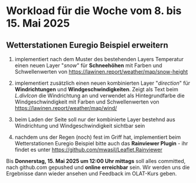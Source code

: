 # Workload für die Woche vom 8. bis 15. Mai 2025

## Wetterstationen Euregio Beispiel erweitern

1. implementiert nach dem Muster des bestehenden Layers Temperatur einen neuen Layer "*snow*" für **Schneehöhen** mit Farben und Schwellenwerten von <https://lawinen.report/weather/map/snow-height>

2. implementiert zusätzlich einen neuen  kombinierten Layer "*direction*" für **Windrichtungen** und **Windgeschwindigkeiten**. Zeigt als Text beim *L.divIcon* die Windrichtung an und verwendet als Hintegrundfarbe die Windgeschwindigkeit mit Farben und Schwellenwerten von <https://lawinen.report/weather/map/wind/>

3. beim Laden der Seite soll nur der kombinierte Layer bestehnd aus Windrichtung und Windgeschwindigkeit sichtbar sein

4. nachdem uns der Regen (noch) fest im Griff hat, implementiert beim Wetterstationen Euregio Beispiel bitte auch das **Rainviewer Plugin** - ihr findet es unter <https://github.com/mwasil/Leaflet.Rainviewer>

Bis **Donnerstag, 15. Mai 2025 um 12:00 Uhr mittags** soll alles committed, nach github.com gepushed und **online erreichbar** sein. Wir werden uns die Ergebnisse dann wieder ansehen und Feedback im OLAT-Kurs geben.
